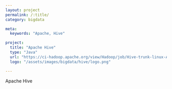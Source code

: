 ```yaml
---
layout: project
permalink: /:title/
category: bigdata

meta:
  keywords: "Apache, Hive"

project:
  title: "Apache Hive"
  type: "Java"
  url: "https://ci-hadoop.apache.org/view/Hadoop/job/Hive-trunk-linux-ARM/"
  logo: "/assets/images/bigdata/hive/logo.png"

---	
```

<p>Apache Hive</p>